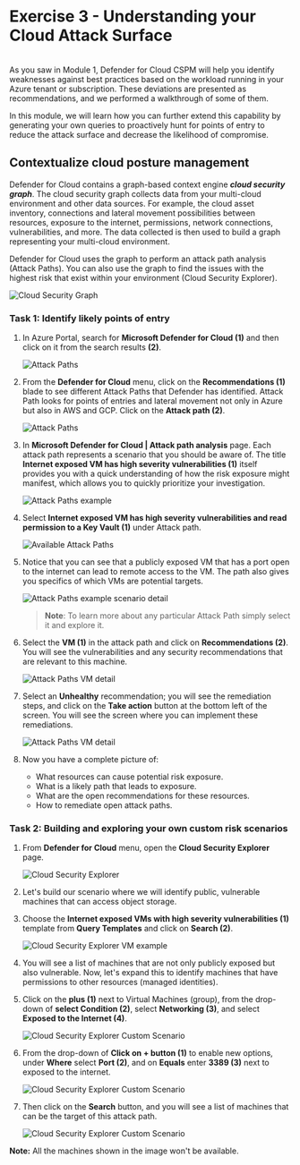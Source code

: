 # Exercise 3 - Understanding your Cloud Attack Surface
<br>
As you saw in Module 1, Defender for Cloud CSPM will help you identify weaknesses against best practices based on the workload running in your Azure tenant or subscription. These deviations are presented as recommendations, and we performed a walkthrough of some of them. 

<br>

In this module, we will learn how you can further extend this capability by generating your own queries to proactively hunt for points of entry to reduce the attack surface and decrease the likelihood of compromise.

## Contextualize cloud posture management

Defender for Cloud contains a graph-based context engine ***cloud security graph***.  The cloud security graph collects data from your multi-cloud environment and other data sources. For example, the cloud asset inventory, connections and lateral movement possibilities between resources, exposure to the internet, permissions, network connections, vulnerabilities, and more. The data collected is then used to build a graph representing your multi-cloud environment.

Defender for Cloud uses the graph to perform an attack path analysis (Attack Paths). You can also use the graph to find the issues with the highest risk that exist within your environment (Cloud Security Explorer).

![Cloud Security Graph](../images/mdfc-securitygraph1.png)

### Task 1: Identify likely points of entry

1. In Azure Portal, search for **Microsoft Defender for Cloud (1)** and then click on it from the search results **(2)**.

   ![Attack Paths](../images/M0-T1-S1.2.png)

2. From the **Defender for Cloud** menu, click on the **Recommendations (1)** blade to see different Attack Paths that Defender has identified. Attack Path looks for points of entries and lateral movement not only in Azure but also in AWS and GCP. Click on the **Attack path (2)**.

   ![Attack Paths](../images/mdfc-attackpath.png?raw=true)

3. In **Microsoft Defender for Cloud | Attack path analysis** page. Each attack path represents a scenario that you should be aware of. The title **Internet exposed VM has high severity vulnerabilities (1)** itself provides you with a quick understanding of how the risk exposure might manifest, which allows you to quickly prioritize your investigation.

   ![Attack Paths example](../images/mdfc-attackpathexample1.png?raw=true)

5. Select **Internet exposed VM has high severity vulnerabilities and read permission to a Key Vault (1)** under Attack path.

   ![Available Attack Paths](../images/attack1.png?raw=true)

6. Notice that you can see that a publicly exposed VM that has a port open to the internet can lead to remote access to the VM. The path also gives you specifics of which VMs are potential targets.

   ![Attack Paths example scenario detail](../images/attack2.png?raw=true)

   > **Note**: To learn more about any particular Attack Path simply select it and explore it.

7. Select the **VM (1)** in the attack path and click on **Recommendations (2)**. You will see the vulnerabilities and any security recommendations that are relevant to this machine. 

   ![Attack Paths VM detail](../images/attack3.png?raw=true)

8. Select an **Unhealthy** recommendation; you will see the remediation steps, and click on the **Take action** button at the bottom left of the screen. You will see the screen where you can implement these remediations.

   ![Attack Paths VM detail](../images/mdfc-attackpathvmrecommendtiondetail.png?raw=true)

9. Now you have a complete picture of:
      - What resources can cause potential risk exposure.
      - What is a likely path that leads to exposure.
      - What are the open recommendations for these resources.
      - How to remediate open attack paths.

### Task 2: Building and exploring your own custom risk scenarios

1. From **Defender for Cloud** menu, open the **Cloud Security Explorer** page.

   ![Cloud Security Explorer](../images/m1-img6.png?raw=true)

1. Let's build our scenario where we will identify public, vulnerable machines that can access object storage.

1. Choose the **Internet exposed VMs with high severity vulnerabilities (1)** template from **Query Templates** and click on **Search (2)**.

   ![Cloud Security Explorer VM example](../images/select-query.png?raw=true)

1. You will see a list of machines that are not only publicly exposed but also vulnerable. Now, let's expand this to identify machines that have permissions to other resources (managed identities). 

1. Click on the **plus (1)** next to Virtual Machines (group), from the drop-down of **select Condition (2)**, select **Networking (3)**, and select **Exposed to the Internet (4)**.

   ![Cloud Security Explorer Custom Scenario](../images/attack5.png?raw=true)

1. From the drop-down of **Click on + button (1)** to enable new options, under **Where** select **Port (2)**, and on **Equals** enter **3389 (3)** next to exposed to the internet.

    ![Cloud Security Explorer Custom Scenario](../images/attack7.png?raw=true)

1. Then click on the **Search** button, and you will see a list of machines that can be the target of this attack path.

    ![Cloud Security Explorer Custom Scenario](../images/attack10.png?raw=true)

**Note:** All the machines shown in the image won't be available.

